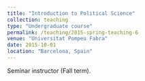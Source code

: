 ```yaml
---
title: "Introduction to Political Science"
collection: teaching
type: "Undergraduate course"
permalink: /teaching/2015-spring-teaching-6
venue: "Universitat Pompeu Fabra"
date: 2015-10-01
location: "Barcelona, Spain"
---
```


Seminar instructor (Fall term).
